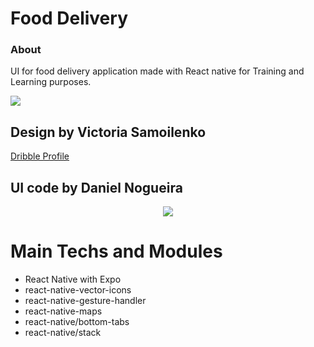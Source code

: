 # Food Delivery 

### About
<p>
UI for food delivery application made with React native for Training and Learning purposes.</p>

<img src="https://cdn.dribbble.com/users/2478650/screenshots/15128999/media/e96119ec7d8216304e855f8ef38a0bff.png?compress=1&resize=800x600">

## Design by  Victoria Samoilenko
[Dribble Profile](https://dribbble.com/torrydesign)

## UI code by Daniel Nogueira

<p align="center">
    
<img src="https://media.giphy.com/media/r2SMu0LoUazKyuS53f/giphy.gif" />
</p>


# Main Techs and Modules

<ul>
    <li>React Native with Expo</li>
    <li>react-native-vector-icons</li>
    <li>react-native-gesture-handler</li>
    <li>react-native-maps</li>
    <li>react-native/bottom-tabs</li>
    <li>react-native/stack</li>
</ul>



